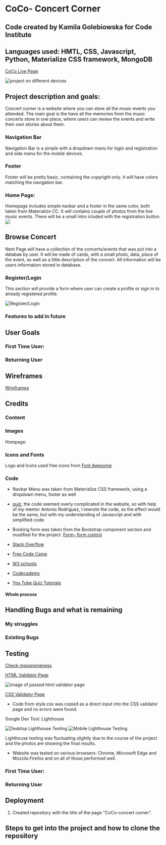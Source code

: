 # CoCo- Concert Corner
##  Code created by Kamila Golebiowska for Code Institute
## Languages used: HMTL, CSS, Javascript, Python, Materialize CSS framework, MongoDB


[CoCo Live Page]()


![project on different devices]()




## Project description and goals:

Concert corner is a website where you can store all the music events you attended. The main goal is the have all the memories from the music concerts store in one place, where users can review the events and write their own stories about them.


### Navigation Bar
 Navigation Bar is a simple with a dropdown menu for login and registration and side menu for the mobile devices.


###  Footer
Footer will be pretty basic, containing the copyright only. It will have colors matching the navigation bar.


### Home Page:

Homepage includes simple navbar and a footer in the same color, both taken from Materialize CC. It will contains couple of photos from the live music events.
There will be a small intro icluded with the registration button.
![](assets/images/)

## Browse Concert

Next Page will have a collection of the concerts/events that was put into a databae by user. It will be made of cards, with a small photo, data, place of the event, as well as a little description
of the concert. All information will be users information stored in database.

### Register/Login

This section will provide a form where user can create a profile or sign in to already registered profile.

 ![Register/Login]()

 



 ### Features to add in future




 ## User Goals

 ### First Time User:
 
 ### Returning User


## Wireframes
 [Wireframes]()




## Credits

### Content


### Images 

Hompage:




### Icons and Fonts


Logo and Icons used free icons from [Font Awesome](https://fontawesome.com/?from=io)



### Code

 * Navbar Menu was taken from Materialize CSS framework, using a dropdown menu, footer as well
 * [quiz](https://code-boxx.com/simple-javascript-quiz/), the code seemed overly complicated in the website, so with help of my mentor Antonio Rodriguez, I rewrote the code, so the effect would be the same, but with my understanding of Javascript and with simplified code.
 * Booking form was taken from the Bootstrap component section and modified for the project.
 [Form- form control](https://getbootstrap.com/docs/4.6/components/forms/)

 
* [Stack Overflow](https://stackoverflow.com/)
* [Free Code Camp](https://www.freecodecamp.org/)
* [W3 schools](https://www.w3schools.com/html/default.asp)
* [Codecademy]()
* [You Tube Quiz Tutorials]()


#### Whole process 


## Handling Bugs and what is remaining
### My struggles

### Existing Bugs


## Testing

[Check responsiveness](http://ami.responsivedesign.is/?url=https%3A%2F%2Fkomfigolabi.github.io%2FExplore-Ethiopia%2F)

[HTML Validator Page](https://validator.w3.org/)


![image of passed html validator page]()

[CSS Validator Page](https://jigsaw.w3.org/css-validator/)
* Code from style.css was copied as a direct input into the CSS validator page and no errors were found.



Google Dev Tool: Lighthouse 

![Desktop Lighthouse Testing]()
![Mobile Lighthouse Testing]()

Lighthouse testing was fluctuating slightly due to the course of the project and the photos are showing the final results.


* Website was tested on various browsers: Chrome, Microsoft Edge and Mozzila Firefox and on all of those performed well.
 

 ### First Time User:
 

 ### Returning User



## Deployment

1. Created repository with the title of the page "CoCo-concert corner".
 

 ## Steps to get into the project and how to clone the repository




 

